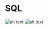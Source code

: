 # SQL

![alt text](https://www.w3schools.com/sql/img_innerjoin.gif) ![alt text](https://www.w3schools.com/sql/img_rightjoin.gif) 
